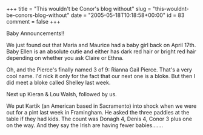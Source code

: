 +++
title = "This wouldn't be Conor's blog without"
slug = "this-wouldnt-be-conors-blog-without"
date = "2005-05-18T10:18:58+00:00"
id = 83
comment = false
+++

Baby Announcements!!

We just found out that Maria and Maurice had a baby girl back on April 17th. Baby Ellen is an absolute cutie and either has dark red hair or bright red hair depending on whether you ask Claire or Ethna.

Oh, and the Pierce's finally named 3 of 9: Rianna Gail Pierce. That's a very cool name. I'd nick it only for the fact that our next one is a bloke. But then I did meet a bloke called Shelley last week.

Next up Kieran & Lou Walsh, followed by us.

We put Kartik (an American based in Sacramento) into shock when we were out for a pint last week in Framingham. He asked the three paddies at the table if they had kids. The count was Donagh 4, Denis 4, Conor 3 plus one on the way. And they say the Irish are having fewer babies.......

